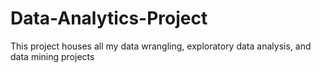 # Data-Analytics-Project
This project houses all my data wrangling, exploratory data analysis, and data mining projects
